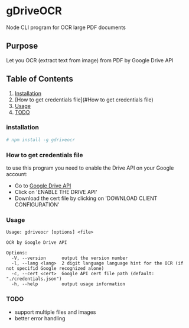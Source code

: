 # gDriveOCR
Node CLI program for OCR large PDF documents

## Purpose
Let you OCR (extract text from image) from PDF by Google Drive API

## Table of Contents

  1. [Installation](#installation)
  1. [How to get credentials file](#How to get credentials file)
  1. [Usage](#usage)
  1. [TODO](#todo)
  
### installation
  ```bash
  # npm install -g gdriveocr
  ```

### How to get credentials file
to use this program you need to enable the Drive API on your Google account:
* Go to [Google Drive API](https://developers.google.com/drive/api/v3/quickstart/nodejs)
* Click on 'ENABLE THE DRIVE API'
* Download the cert file by clicking on 'DOWNLOAD CLIENT CONFIGURATION'

### Usage
  ```
  Usage: gdriveocr [options] <file>
  
  OCR by Google Drive API
  
  Options:
    -V, --version      output the version number
    -l, --lang <lang>  2 digit language language hint for the OCR (if not specifid Google recognized alone)
    -c, --cert <cert>  Google API cert file path (default: "./credentials.json")
    -h, --help         output usage information
  ```
  
### TODO
* support multiple files and images
* better error handling
